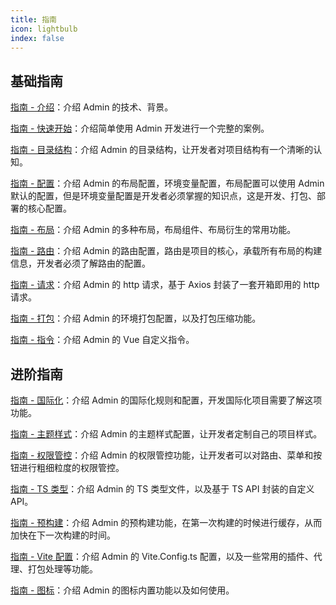 ```yaml
---
title: 指南
icon: lightbulb
index: false
---
```


## 基础指南

[指南 - 介绍](/guide/basic/guide-introduce.html)：介绍 Admin 的技术、背景。

[指南 - 快速开始](/guide/basic/guide-quick-start.html)：介绍简单使用 Admin 开发进行一个完整的案例。

[指南 - 目录结构](/guide/basic/guide-directory.html)：介绍 Admin 的目录结构，让开发者对项目结构有一个清晰的认知。

[指南 - 配置](/guide/basic/guide-configuration.html)：介绍 Admin 的布局配置，环境变量配置，布局配置可以使用 Admin 默认的配置，但是环境变量配置是开发者必须掌握的知识点，这是开发、打包、部署的核心配置。

[指南 - 布局](/guide/basic/guide-layout.html)：介绍 Admin 的多种布局，布局组件、布局衍生的常用功能。

[指南 - 路由](/guide/basic/guide-route.html)：介绍 Admin 的路由配置，路由是项目的核心，承载所有布局的构建信息，开发者必须了解路由的配置。

[指南 - 请求](/guide/basic/guide-request.html)：介绍 Admin 的 http 请求，基于 Axios 封装了一套开箱即用的 http 请求。

[指南 - 打包](/guide/basic/guide-build.html)：介绍 Admin 的环境打包配置，以及打包压缩功能。

[指南 - 指令](/guide/basic/guide-directives.html)：介绍 Admin 的 Vue 自定义指令。

## 进阶指南

[指南 - 国际化](/guide/advanced/advanced-i18n.html)：介绍 Admin 的国际化规则和配置，开发国际化项目需要了解这项功能。

[指南 - 主题样式](/guide/advanced/advanced-theme.html)：介绍 Admin 的主题样式配置，让开发者定制自己的项目样式。

[指南 - 权限管控](/guide/advanced/advanced-auth.html)：介绍 Admin 的权限管控功能，让开发者可以对路由、菜单和按钮进行粗细粒度的权限管控。

[指南 - TS 类型](/guide/advanced/advanced-typescript.html)：介绍 Admin 的 TS 类型文件，以及基于 TS API 封装的自定义 API。

[指南 - 预构建](/guide/advanced/advanced-pre-build.html)：介绍 Admin 的预构建功能，在第一次构建的时候进行缓存，从而加快在下一次构建的时间。

[指南 - Vite 配置](/guide/advanced/advanced-vite-config.html)：介绍 Admin 的 Vite.Config.ts 配置，以及一些常用的插件、代理、打包处理等功能。

[指南 - 图标](/guide/basic/guide-icon.html)：介绍 Admin 的图标内置功能以及如何使用。